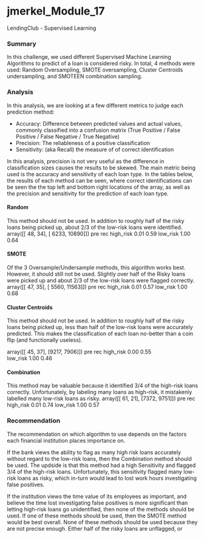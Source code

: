 # jmerkel_Module_17
LendingClub - Supervised Learning

### Summary
In this challenge, we used different Supervised Machine Learning Algorithms to predict of a loan is considered risky. In total, 4 methods were used: Random Oversampling, SMOTE oversampling, Cluster Centroids undersampling, and SMOTEEN combination sampling.

### Analysis
In this analysis, we are looking at a few different metrics to judge each prediction method:
- Accuracy: Difference between predicted values and actual values, commonly classified into a confusion matrix (True Positive / False Positive / False Negative / True Negative)
- Precision: The reliableness of a positive classification
- Sensitivity: (aka Recall) the measure of of correct identification

In this analysis, precision is not very useful as the difference in classification sizes causes the results to be skewed. The main metric being used is the accuracy and sensitivity of each loan type. In the tables below, the results of each method can be seen, where correct identifications can be seen the the top left and bottom right locations of the array, as well as the precision and sensitivity for the prediction of each loan type.


#### Random
This method should not be used. In addition to roughly half of the risky loans being picked up, about 2/3 of the low-risk loans were identified.
array([[   48,    34],
       [ 6233, 10890]])
                pre       rec
high_risk       0.01      0.59
low_risk        1.00      0.64


#### SMOTE
Of the 3 Oversample/Undersample methods, this algorithm works best. However, it should still not be used. Slightly over half of the Risky loans were picked up and about 2/3 of the low-risk loans were flagged correctly.
array([[   47,    35],
       [ 5560, 11563]])
                pre       rec
high_risk       0.01      0.57
low_risk        1.00      0.68


#### Cluster Centroids
This method should not be used. In addition to roughly half of the risky loans being picked up, less than half of the low-risk loans were accurately predicted. This makes the classification of each loan no-better than a coin flip (and functionally useless).

array([[  45,   37],
       [9217, 7906]])
               pre       rec
high_risk      0.00      0.55                 
low_risk       1.00      0.46


#### Combination
This method may be valuable because it identified 3/4 of the high-risk loans correctly. Unfortunately, by labeling many loans as high-risk, it mistakenly labelled many low-risk loans as risky.
array([[  61,   21],
       [7372, 9751]])
               pre       rec
high_risk      0.01      0.74
low_risk       1.00      0.57


### Recommendation
The recommendation on which algorithm to use depends on the factors each financial institution places importance on.

If the bank views the ability to flag as many high risk loans accurately without regard to the low-risk loans, then the Combination method should be used. The updside is that this method had a high Sensitivity and flagged 3/4 of the high-risk loans. Unfortunately, this sensitivity flagged many low-risk loans as risky, which in-turn would lead to lost work hours investigating false positives.

If the institution views the time value of its employees as important, and believe the time lost investigating false positives is more significant than letting high-risk loans go unidentified, then none of the methods should be used. If one of these methods should be used, then the SMOTE method would be best overall. None of these methods should be used because they are not precise enough. Either half of the risky loans are unflagged, or
